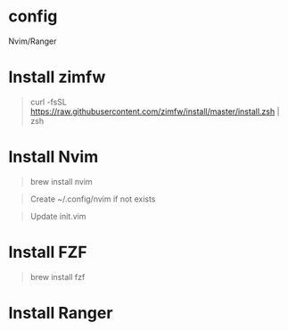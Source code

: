 # config
Nvim/Ranger

# Install zimfw

> curl -fsSL https://raw.githubusercontent.com/zimfw/install/master/install.zsh | zsh

# Install Nvim
> brew install nvim

> Create ~/.config/nvim if not exists

> Update init.vim



# Install FZF

> brew install fzf

# Install Ranger

